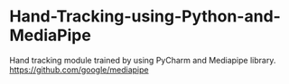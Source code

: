 # Hand-Tracking-using-Python-and-MediaPipe

Hand tracking module trained by using PyCharm and Mediapipe library. 
https://github.com/google/mediapipe
